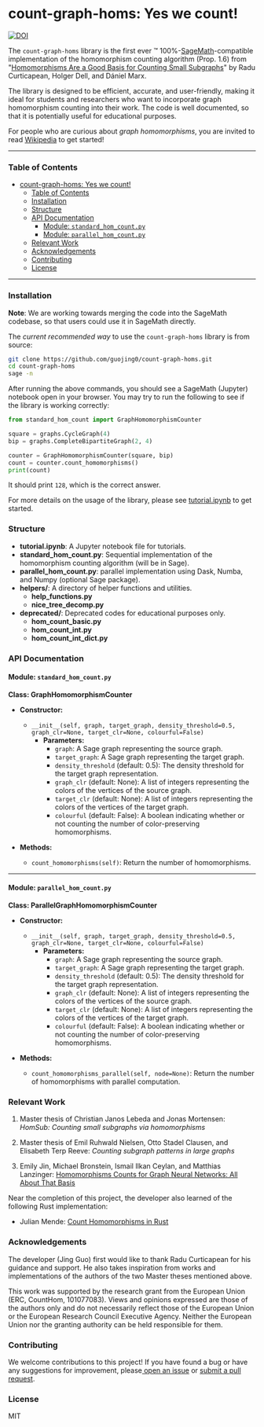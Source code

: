 # count-graph-homs: Yes we count!

[![DOI](https://zenodo.org/badge/729969405.svg)](https://zenodo.org/doi/10.5281/zenodo.11282297)

The `count-graph-homs` library is the first ever :tm: 100%-[SageMath](https://www.sagemath.org/)-compatible implementation of the homomorphism counting algorithm (Prop. 1.6) from "[Homomorphisms Are a Good Basis for Counting Small Subgraphs](https://arxiv.org/abs/1705.01595)" by Radu Curticapean, Holger Dell, and Dániel Marx.

The library is designed to be efficient, accurate, and user-friendly, making it ideal for students and researchers who want to incorporate graph homomorphism counting into their work. The code is well documented, so that it is potentially useful for educational purposes.

For people who are curious about *graph homomorphisms*, you are invited to read [Wikipedia](https://en.wikipedia.org/wiki/Graph_homomorphism) to get started!

---

### Table of Contents

- [count-graph-homs: Yes we count!](#count-graph-homs-yes-we-count)
    - [Table of Contents](#table-of-contents)
    - [Installation](#installation)
    - [Structure](#structure)
    - [API Documentation](#api-documentation)
      - [Module: `standard_hom_count.py`](#module-standard_hom_countpy)
      - [Module: `parallel_hom_count.py`](#module-parallel_hom_countpy)
    - [Relevant Work](#relevant-work)
    - [Acknowledgements](#acknowledgements)
    - [Contributing](#contributing)
    - [License](#license)

---

### Installation

**Note**: We are working towards merging the code into the SageMath codebase, so that users could use it in SageMath directly.

The *current recommended way* to use the `count-graph-homs` library is from source:

```bash
git clone https://github.com/guojing0/count-graph-homs.git
cd count-graph-homs
sage -n
```

After running the above commands, you should see a SageMath (Jupyter) notebook open in your browser. You may try to run the following to see if the library is working correctly:

```python
from standard_hom_count import GraphHomomorphismCounter

square = graphs.CycleGraph(4)
bip = graphs.CompleteBipartiteGraph(2, 4)

counter = GraphHomomorphismCounter(square, bip)
count = counter.count_homomorphisms()
print(count)
```

It should print `128`, which is the correct answer.

For more details on the usage of the library, please see [tutorial.ipynb](/tutorial.ipynb) to get started.

### Structure

- **tutorial.ipynb**: A Jupyter notebook file for tutorials.
- **standard_hom_count.py**: Sequential implementation of the homomorphism counting algorithm (will be in Sage).
- **parallel_hom_count.py**: parallel implementation using Dask, Numba, and Numpy (optional Sage package).
- **helpers/**: A directory of helper functions and utilities.
  - **help_functions.py**
  - **nice_tree_decomp.py**
- **deprecated/**: Deprecated codes for educational purposes only.
  - **hom_count_basic.py**
  - **hom_count_int.py**
  - **hom_count_int_dict.py**

### API Documentation

#### Module: `standard_hom_count.py`

**Class: GraphHomomorphismCounter**

- **Constructor:**
  - `__init__(self, graph, target_graph, density_threshold=0.5, graph_clr=None, target_clr=None, colourful=False)`
    - **Parameters:**
      - `graph`: A Sage graph representing the source graph.
      - `target_graph`: A Sage graph representing the target graph.
      - `density_threshold` (default: 0.5): The density threshold for the target graph representation.
      - `graph_clr` (default: None): A list of integers representing the colors of the vertices of the source graph.
      - `target_clr` (default: None): A list of integers representing the colors of the vertices of the target graph.
      - `colourful` (default: False): A boolean indicating whether or not counting the number of color-preserving homomorphisms.

- **Methods:**
  - `count_homomorphisms(self)`: Return the number of homomorphisms.

---

#### Module: `parallel_hom_count.py`

**Class: ParallelGraphHomomorphismCounter**

- **Constructor:**
  - `__init__(self, graph, target_graph, density_threshold=0.5, graph_clr=None, target_clr=None, colourful=False)`
    - **Parameters:**
      - `graph`: A Sage graph representing the source graph.
      - `target_graph`: A Sage graph representing the target graph.
      - `density_threshold` (default: 0.5): The density threshold for the target graph representation.
      - `graph_clr` (default: None): A list of integers representing the colors of the vertices of the source graph.
      - `target_clr` (default: None): A list of integers representing the colors of the vertices of the target graph.
      - `colourful` (default: False): A boolean indicating whether or not counting the number of color-preserving homomorphisms.

- **Methods:**
  - `count_homomorphisms_parallel(self, node=None)`: Return the number of homomorphisms with parallel computation.

### Relevant Work

1. Master thesis of Christian Janos Lebeda and Jonas Mortensen: *HomSub: Counting small subgraphs via homomorphisms*

2. Master thesis of Emil Ruhwald Nielsen, Otto Stadel Clausen, and Elisabeth Terp Reeve: *Counting subgraph patterns in large graphs*

3. Emily Jin, Michael Bronstein, Ismail Ilkan Ceylan, and Matthias Lanzinger: [Homomorphisms Counts for Graph Neural Networks: All About That Basis](https://github.com/ejin700/hombasis-gnn/tree/main)

Near the completion of this project, the developer also learned of the following Rust implementation:

- Julian Mende: [Count Homomorphisms in Rust](https://github.com/julian0804/Counting_Homomorphisms_in_Rust)

### Acknowledgements

The developer (Jing Guo) first would like to thank Radu Curticapean for his guidance and support. He also takes inspiration from works and implementations of the authors of the two Master theses mentioned above.

This work was supported by the research grant from the European Union (ERC, CountHom, 101077083). Views and opinions expressed are those of the authors only and do not necessarily reflect those of the European Union or the European Research Council Executive Agency. Neither the European Union nor the granting authority can be held responsible for them.

### Contributing

We welcome contributions to this project! If you have found a bug or have any suggestions for improvement, please[ open an issue](https://github.com/guojing0/count-graph-homs/issues/new) or [submit a pull request](https://github.com/guojing0/count-graph-homs/compare).

### License

MIT
